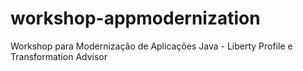 # workshop-appmodernization
Workshop para Modernização de Aplicações Java - Liberty Profile e Transformation Advisor
